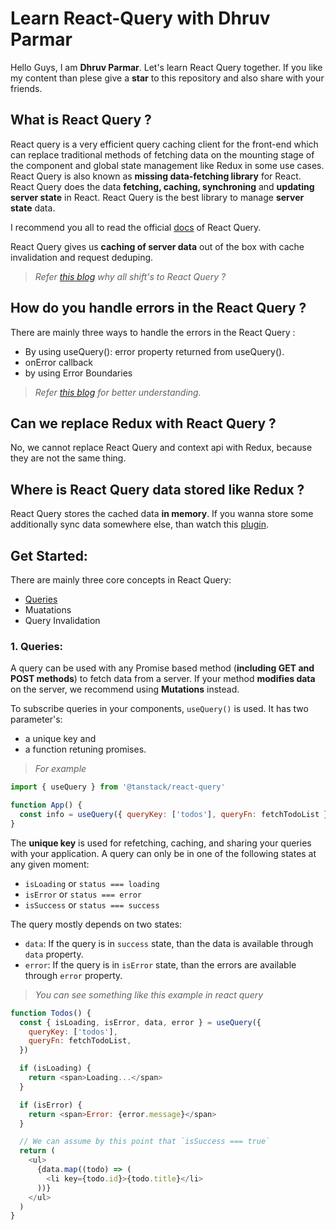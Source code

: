 # Learn React-Query with Dhruv Parmar
Hello Guys, I am **Dhruv Parmar**. Let's learn React Query together. If you like my content than plese give a **star** to this repository and also share with your friends.

## What is React Query ?
React query is a very efficient query caching client for the front-end which can replace traditional methods of fetching data on the mounting stage of the component and global state management like Redux in some use cases. React Query is also known as **missing data-fetching library** for React. React Query does the data **fetching, caching, synchroning** and **updating server state** in React. React Query is the best library to manage **server state** data.

I recommend you all to read the official [docs](https://tanstack.com/query/v4/docs/react/overview) of React Query.

React Query gives us **caching of server data** out of the box with cache invalidation and request deduping. 
> *Refer [this blog](https://alto.com/blog/post/react-query-for-managing-server-state) why all shift's to React Query ?*

## How do you handle errors in the React Query ?
There are mainly three ways to handle the errors in the React Query :
- By using useQuery(): error property returned from useQuery().
- onError callback
- by using Error Boundaries

> *Refer [this blog](https://tkdodo.eu/blog/react-query-error-handling) for better understanding.*

## Can we replace Redux with React Query ?
No, we cannot replace React Query and context api with Redux, because they are not the same thing.

## Where is React Query data stored like Redux ?
React Query stores the cached data **in memory**. If you wanna store some additionally sync data somewhere else, than watch this [plugin](https://tanstack.com/query/latest/docs/react/plugins/persistQueryClient?from=reactQueryV3&original=https%3A%2F%2Freact-query-v3.tanstack.com%2Fplugins%2FpersistQueryClient).

## Get Started:
There are mainly three core concepts in React Query:
- [Queries](https://tanstack.com/query/v4/docs/react/guides/queries)
- Muatations
- Query Invalidation

### 1. Queries:
A query can be used with any Promise based method (**including GET and POST methods**) to fetch data from a server. If your method **modifies data** on the server, we recommend using **Mutations** instead.

To subscribe queries in your components, `useQuery()` is used. It has two parameter's:
- a unique key and
- a function retuning promises.

> *For example*

```javascript
import { useQuery } from '@tanstack/react-query'

function App() {
  const info = useQuery({ queryKey: ['todos'], queryFn: fetchTodoList })
}
```

The **unique key** is used for refetching, caching, and sharing your queries with your application. A query can only be in one of the following states at any given moment:
- `isLoading` or `status === loading`
- `isError` or `status === error`
- `isSuccess` or `status === success`

The query mostly depends on two states:
- `data`: If the query is in `success` state, than the data is available through `data` property.
- `error`: If the query is in `isError` state, than the errors are available through `error` property.

> *You can see something like this example in react query*

```javascript
function Todos() {
  const { isLoading, isError, data, error } = useQuery({
    queryKey: ['todos'],
    queryFn: fetchTodoList,
  })

  if (isLoading) {
    return <span>Loading...</span>
  }

  if (isError) {
    return <span>Error: {error.message}</span>
  }

  // We can assume by this point that `isSuccess === true`
  return (
    <ul>
      {data.map((todo) => (
        <li key={todo.id}>{todo.title}</li>
      ))}
    </ul>
  )
}
```
